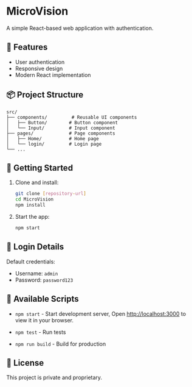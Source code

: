 # MicroVision

A simple React-based web application with authentication.

## 🚀 Features

- User authentication
- Responsive design
- Modern React implementation

## 📦 Project Structure

```
src/
├── components/         # Reusable UI components
│   ├── Button/        # Button component
│   └── Input/         # Input component
├── pages/             # Page components
│   ├── Home/          # Home page
│   └── login/         # Login page
└── ...
```

## 🚀 Getting Started

1. Clone and install:
   ```bash
   git clone [repository-url]
   cd MicroVision
   npm install
   ```

2. Start the app:
   ```bash
   npm start
   ```

## 🔑 Login Details

Default credentials:
- Username: `admin`
- Password: `password123`

## 📝 Available Scripts

- `npm start` - Start development server, Open [http://localhost:3000](http://localhost:3000) to view it in your browser.

- `npm test` - Run tests
- `npm run build` - Build for production

## 📄 License

This project is private and proprietary.